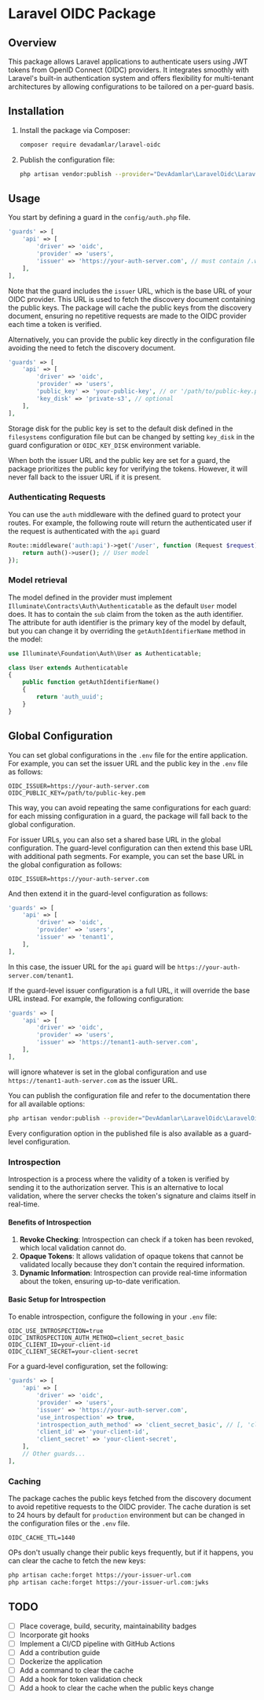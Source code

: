# Laravel OIDC Package

## Overview
This package allows Laravel applications to authenticate users using JWT tokens from OpenID Connect (OIDC) providers.
It integrates smoothly with Laravel's built-in authentication system
and offers flexibility for multi-tenant architectures by allowing configurations to be tailored on a per-guard basis.

## Installation
1. Install the package via Composer:
   ```bash
   composer require devadamlar/laravel-oidc
   ```
2. Publish the configuration file:
   ```bash
   php artisan vendor:publish --provider="DevAdamlar\LaravelOidc\LaravelOidcServiceProvider"
   ```

## Usage
You start by defining a guard in the `config/auth.php` file.

```php
'guards' => [
    'api' => [
        'driver' => 'oidc',
        'provider' => 'users',
        'issuer' => 'https://your-auth-server.com', // must contain /.well-known/openid-configuration
    ],
],
```

Note that the guard includes the `issuer` URL, which is the base URL of your OIDC provider.
This URL is used to fetch the discovery document containing the public keys.
The package will cache the public keys from the discovery document,
ensuring no repetitive requests are made to the OIDC provider each time a token is verified.

Alternatively,
you can provide the public key directly in the configuration file avoiding the need to fetch the discovery document.
```php
'guards' => [
    'api' => [
        'driver' => 'oidc',
        'provider' => 'users',
        'public_key' => 'your-public-key', // or '/path/to/public-key.pem'
        'key_disk' => 'private-s3', // optional
    ],
],
```
Storage disk for the public key is set to the default disk defined in the `filesystems` configuration file
but can be changed by setting `key_disk` in the guard configuration or `OIDC_KEY_DISK` environment variable.

When both the issuer URL and the public key are set for a guard,
the package prioritizes the public key for verifying the tokens.
However, it will never fall back to the issuer URL if it is present.

### Authenticating Requests
You can use the `auth` middleware with the defined guard to protect your routes.
For example, the following route will return the authenticated user if the request is authenticated with the `api` guard
```php
Route::middleware('auth:api')->get('/user', function (Request $request) {
    return auth()->user(); // User model
});
```

### Model retrieval
The model defined in the provider
must implement `Illuminate\Contracts\Auth\Authenticatable` as the default `User` model does.
It has to contain the `sub` claim from the token as the auth identifier.
The attribute for auth identifier is the primary key of the model by default,
but you can change it by overriding the `getAuthIdentifierName` method in the model:

```php
use Illuminate\Foundation\Auth\User as Authenticatable;

class User extends Authenticatable
{
    public function getAuthIdentifierName()
    {
        return 'auth_uuid';
    }
}
```

## Global Configuration

You can set global configurations in the `.env` file for the entire application.
For example, you can set the issuer URL and the public key in the `.env` file as follows:

```env
OIDC_ISSUER=https://your-auth-server.com
OIDC_PUBLIC_KEY=/path/to/public-key.pem
```

This way, you can avoid repeating the same configurations for each guard: for each missing configuration in a guard,
the package will fall back to the global configuration.

For issuer URLs, you can also set a shared base URL in the global configuration.
The guard-level configuration can then extend this base URL with additional path segments.
For example,
you can set the base URL in the global configuration as follows:

```env
OIDC_ISSUER=https://your-auth-server.com
```

And then extend it in the guard-level configuration as follows:

```php
'guards' => [
    'api' => [
        'driver' => 'oidc',
        'provider' => 'users',
        'issuer' => 'tenant1',
    ],
],
```

In this case, the issuer URL for the `api` guard will be `https://your-auth-server.com/tenant1`.

If the guard-level issuer configuration is a full URL, it will override the base URL instead.
For example, the following configuration:
```php
'guards' => [
    'api' => [
        'driver' => 'oidc',
        'provider' => 'users',
        'issuer' => 'https://tenant1-auth-server.com',
    ],
],
```
will ignore whatever is set in the global configuration and use `https://tenant1-auth-server.com` as the issuer URL.

You can publish the configuration file and refer to the documentation there for all available options:
```bash
php artisan vendor:publish --provider="DevAdamlar\LaravelOidc\LaravelOidcServiceProvider"
```

Every configuration option in the published file is also available as a guard-level configuration.

### Introspection

Introspection is a process where the validity of a token is verified by sending it to the authorization server.
This is an alternative to local validation,
where the server checks the token's signature and claims itself in real-time.

#### Benefits of Introspection
1. **Revoke Checking**: Introspection can check if a token has been revoked, which local validation cannot do.
2. **Opaque Tokens**: It allows validation of opaque tokens that cannot be validated locally because they don't contain the required information.
3. **Dynamic Information**: Introspection can provide real-time information about the token, ensuring up-to-date verification.

#### Basic Setup for Introspection
To enable introspection, configure the following in your `.env` file:
```env
OIDC_USE_INTROSPECTION=true
OIDC_INTROSPECTION_AUTH_METHOD=client_secret_basic
OIDC_CLIENT_ID=your-client-id
OIDC_CLIENT_SECRET=your-client-secret
```

For a guard-level configuration, set the following:
```php
'guards' => [
    'api' => [
        'driver' => 'oidc',
        'provider' => 'users',
        'issuer' => 'https://your-auth-server.com',
        'use_introspection' => true,
        'introspection_auth_method' => 'client_secret_basic', // [, 'client_secret_post', 'client_secret_jwt', 'private_key_jwt']
        'client_id' => 'your-client-id',
        'client_secret' => 'your-client-secret',
    ],
    // Other guards...
],
```

### Caching
The package caches the public keys fetched from the discovery document
to avoid repetitive requests to the OIDC provider.
The cache duration is set to 24 hours by default for `production` environment
but can be changed in the configuration files or the `.env` file.
```env
OIDC_CACHE_TTL=1440
```

OPs don't usually change their public keys frequently, but if it happens, you can clear the cache to fetch the new keys:
```bash
php artisan cache:forget https://your-issuer-url.com
php artisan cache:forget https://your-issuer-url.com:jwks
```

## TODO

- [ ] Place coverage, build, security, maintainability badges
- [ ] Incorporate git hooks
- [ ] Implement a CI/CD pipeline with GitHub Actions
- [ ] Add a contribution guide
- [ ] Dockerize the application
- [ ] Add a command to clear the cache
- [ ] Add a hook for token validation check
- [ ] Add a hook to clear the cache when the public keys change
